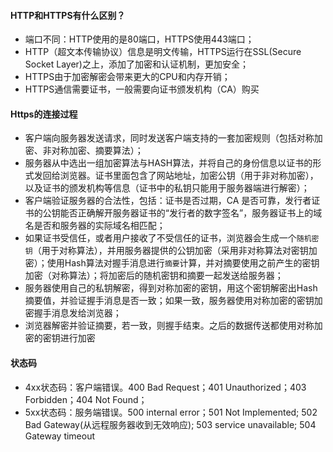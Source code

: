 <!--
 * @Author: your name
 * @Date: 2020-04-06 17:54:50
 * @LastEditTime: 2020-04-11 22:48:34
 * @LastEditors: Please set LastEditors
 * @Description: In User Settings Edit
 * @FilePath: /backend-series/网络/HTTP.md
 -->

#### HTTP和HTTPS有什么区别？
- 端口不同：HTTP使用的是80端口，HTTPS使用443端口；
- HTTP（超文本传输协议）信息是明文传输，HTTPS运行在SSL(Secure Socket Layer)之上，添加了加密和认证机制，更加安全；
- HTTPS由于加密解密会带来更大的CPU和内存开销；
- HTTPS通信需要证书，一般需要向证书颁发机构（CA）购买

#### Https的连接过程

- 客户端向服务器发送请求，同时发送客户端支持的一套加密规则（包括对称加密、非对称加密、摘要算法）；
- 服务器从中选出一组加密算法与HASH算法，并将自己的身份信息以证书的形式发回给浏览器。证书里面包含了网站地址，加密公钥（用于非对称加密），以及证书的颁发机构等信息（证书中的私钥只能用于服务器端进行解密）；
- 客户端验证服务器的合法性，包括：证书是否过期，CA 是否可靠，发行者证书的公钥能否正确解开服务器证书的“发行者的数字签名”，服务器证书上的域名是否和服务器的实际域名相匹配；
- 如果证书受信任，或者用户接收了不受信任的证书，浏览器会生成一个`随机密钥`（用于对称算法），并用服务器提供的公钥加密（采用非对称算法对密钥加密）；使用Hash算法对握手消息进行`摘要`计算，并对摘要使用之前产生的密钥加密（对称算法）；将加密后的随机密钥和摘要一起发送给服务器；
- 服务器使用自己的私钥解密，得到对称加密的密钥，用这个密钥解密出Hash摘要值，并验证握手消息是否一致；如果一致，服务器使用对称加密的密钥加密握手消息发给浏览器；
- 浏览器解密并验证摘要，若一致，则握手结束。之后的数据传送都使用对称加密的密钥进行加密


#### 状态码

- 4xx状态码：客户端错误。400 Bad Request；401 Unauthorized；403 Forbidden；404 Not Found；
- 5xx状态码：服务端错误。500 internal error；501 Not Implemented; 502 Bad Gateway(从远程服务器收到无效响应); 503 service unavailable; 504 Gateway timeout